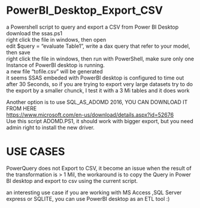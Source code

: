 # PowerBI_Desktop_Export_CSV
a Powershell script to query and export a CSV  from Power BI Desktop  
download the ssas.ps1  
right click the file in windows, then open  
edit $query = “evaluate Table1”, write a dax query that refer to your model, then save  
right click the file in windows, then run with PowerShell, make sure only one Instance of PowerBI desktop is running.  
a new file “tofile.csv” will be generated  
it seems SSAS embeded with PowerBI desktop is configured to time out after 30 Seconds, so if you are trying to export very large datasets try to do the export by a smaller chunck, I test it with a 3 Mi tables and it does work    

Another option is to use SQL_AS_ADOMD 2016, YOU CAN DOWNLOAD IT FROM HERE     
https://www.microsoft.com/en-us/download/details.aspx?id=52676  
Use this script ADOMD.PS1, it should work with bigger export, but you need admin right to install the new driver.



# USE CASES

PowerQuery does not Export to CSV, it become an issue when the result of the transformation is > 1 Mil, the workaround is to copy the Query in Power BI desktop and export to csv using the current script.  

an interesting use case if you are working with MS Access ,SQL Server express or SQLITE, you can use PowerBI desktop as an ETL tool :)  


